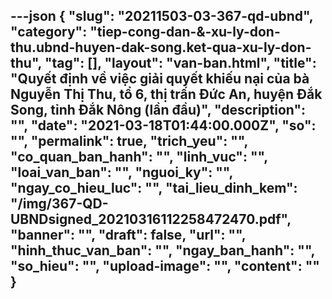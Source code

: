---json
{
    "slug": "20211503-03-367-qd-ubnd",
    "category": "tiep-cong-dan-&-xu-ly-don-thu.ubnd-huyen-dak-song.ket-qua-xu-ly-don-thu",
    "tag": [],
    "layout": "van-ban.html",
    "title": "Quyết định về việc giải quyết khiếu nại của bà Nguyễn Thị Thu, tổ 6, thị trấn Đức An, huyện Đắk Song, tỉnh Đắk Nông (lần đầu)",
    "description": "",
    "date": "2021-03-18T01:44:00.000Z",
    "so": "",
    "permalink": true,
    "trich_yeu": "",
    "co_quan_ban_hanh": "",
    "linh_vuc": "",
    "loai_van_ban": "",
    "nguoi_ky": "",
    "ngay_co_hieu_luc": "",
    "tai_lieu_dinh_kem": "/img/367-QD-UBNDsigned_20210316112258472470.pdf",
    "banner": "",
    "draft": false,
    "url": "",
    "hinh_thuc_van_ban": "",
    "ngay_ban_hanh": "",
    "so_hieu": "",
    "upload-image": "",
    "__content__": ""
}
---
